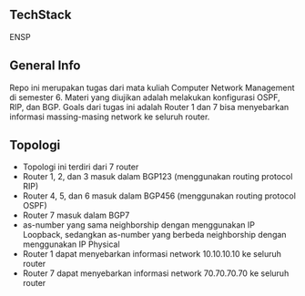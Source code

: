 ## TechStack
ENSP

## General Info
Repo ini merupakan tugas dari mata kuliah Computer Network Management di semester 6. Materi yang diujikan adalah melakukan konfigurasi OSPF, RIP, dan BGP. Goals dari tugas ini adalah Router 1 dan 7 bisa menyebarkan informasi massing-masing network ke seluruh router.

## Topologi

- Topologi ini terdiri dari 7 router 
- Router 1, 2, dan 3 masuk dalam BGP123 (menggunakan routing protocol RIP)
- Router 4, 5, dan 6 masuk dalam BGP456 (menggunakan routing protocol OSPF)
- Router 7 masuk dalam BGP7
- as-number yang sama neighborship dengan menggunakan IP Loopback, sedangkan as-number yang berbeda neighborship dengan menggunakan IP Physical
- Router 1 dapat menyebarkan informasi network 10.10.10.10 ke seluruh router
- Router 7 dapat menyebarkan informasi network 70.70.70.70 ke seluruh router
